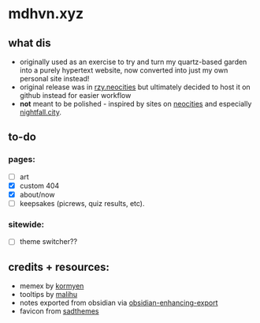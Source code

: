 # mdhvn.xyz

## what dis
- originally used as an exercise to try and turn my quartz-based garden into a purely hypertext website, now converted into just my own personal site instead!
- original release was in [rzy.neocities](https://rzy.neocities.org) but ultimately decided to host it on github instead for easier workflow
- **not** meant to be polished - inspired by sites on [neocities](https://neocities.org/browse) and especially [nightfall.city](https://nightfall.city).

## to-do
### pages:
- [ ] art
- [x] custom 404
- [x] about/now
- [ ] keepsakes (picrews, quiz results, etc).

### sitewide:
- [ ] theme switcher??

## credits + resources:
- memex by [kormyen](https://github.com/kormyen/memex)
- tooltips by [malihu](http://manos.malihu.gr/style-my-tooltips-jquery-plugin/)
- notes exported from obsidian via [obsidian-enhancing-export](https://github.com/mokeyish/obsidian-enhancing-export)
- favicon from [sadthemes](https://sadthemes.tumblr.com/smolpxl)


